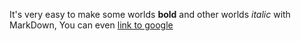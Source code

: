 It's very easy to make some worlds **bold** and other worlds *italic* with MarkDown, You can even [link to google](http://google.com)
